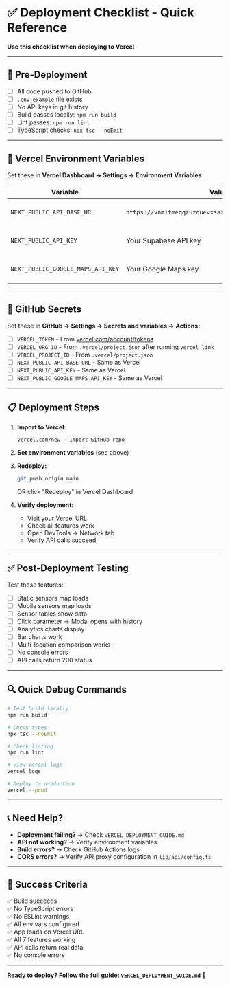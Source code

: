 # ✅ Deployment Checklist - Quick Reference

**Use this checklist when deploying to Vercel**

---

## 🚀 **Pre-Deployment**

- [ ] All code pushed to GitHub
- [ ] `.env.example` file exists
- [ ] No API keys in git history
- [ ] Build passes locally: `npm run build`
- [ ] Lint passes: `npm run lint`
- [ ] TypeScript checks: `npx tsc --noEmit`

---

## 🔑 **Vercel Environment Variables**

Set these in **Vercel Dashboard → Settings → Environment Variables:**

| Variable | Value | Environments |
|----------|-------|--------------|
| `NEXT_PUBLIC_API_BASE_URL` | `https://vnmitmeqqzuzquevxsaz.supabase.co/functions/v1` | ✅ Production, Preview, Development |
| `NEXT_PUBLIC_API_KEY` | Your Supabase API key | ✅ Production, Preview, Development |
| `NEXT_PUBLIC_GOOGLE_MAPS_API_KEY` | Your Google Maps key | ✅ Production, Preview, Development |

---

## 🔐 **GitHub Secrets**

Set these in **GitHub → Settings → Secrets and variables → Actions:**

- [ ] `VERCEL_TOKEN` - From [vercel.com/account/tokens](https://vercel.com/account/tokens)
- [ ] `VERCEL_ORG_ID` - From `.vercel/project.json` after running `vercel link`
- [ ] `VERCEL_PROJECT_ID` - From `.vercel/project.json`
- [ ] `NEXT_PUBLIC_API_BASE_URL` - Same as Vercel
- [ ] `NEXT_PUBLIC_API_KEY` - Same as Vercel
- [ ] `NEXT_PUBLIC_GOOGLE_MAPS_API_KEY` - Same as Vercel

---

## 📋 **Deployment Steps**

1. **Import to Vercel:**
   ```
   vercel.com/new → Import GitHub repo
   ```

2. **Set environment variables** (see above)

3. **Redeploy:**
   ```bash
   git push origin main
   ```
   OR click "Redeploy" in Vercel Dashboard

4. **Verify deployment:**
   - Visit your Vercel URL
   - Check all features work
   - Open DevTools → Network tab
   - Verify API calls succeed

---

## ✅ **Post-Deployment Testing**

Test these features:

- [ ] Static sensors map loads
- [ ] Mobile sensors map loads
- [ ] Sensor tables show data
- [ ] Click parameter → Modal opens with history
- [ ] Analytics charts display
- [ ] Bar charts work
- [ ] Multi-location comparison works
- [ ] No console errors
- [ ] API calls return 200 status

---

## 🔍 **Quick Debug Commands**

```bash
# Test build locally
npm run build

# Check types
npx tsc --noEmit

# Check linting
npm run lint

# View Vercel logs
vercel logs

# Deploy to production
vercel --prod
```

---

## 📞 **Need Help?**

- **Deployment failing?** → Check `VERCEL_DEPLOYMENT_GUIDE.md`
- **API not working?** → Verify environment variables
- **Build errors?** → Check GitHub Actions logs
- **CORS errors?** → Verify API proxy configuration in `lib/api/config.ts`

---

## 🎯 **Success Criteria**

✅ Build succeeds  
✅ No TypeScript errors  
✅ No ESLint warnings  
✅ All env vars configured  
✅ App loads on Vercel URL  
✅ All 7 features working  
✅ API calls return real data  
✅ No console errors  

---

**Ready to deploy? Follow the full guide: `VERCEL_DEPLOYMENT_GUIDE.md`** 🚀
